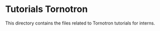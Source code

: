 # Tutorials Tornotron

This directory contains the files related to Tornotron tutorials for interns.
